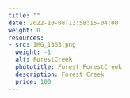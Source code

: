 ```yaml
---
title: ""
date: 2022-10-08T13:58:15-04:00
weight: 0
resources:
- src: IMG_1363.png
  weight: -1
  alt: ForestCreek
  phototitle: Forest ForestCreek
  description: Forest Creek
  price: 100
---
```

